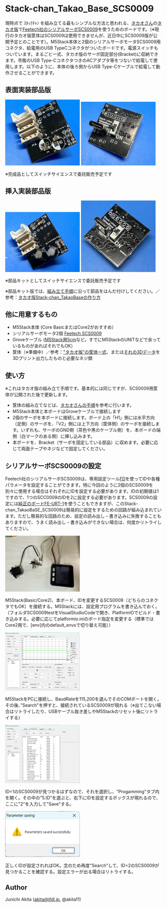 # Stack-chan_Takao_Base_SCS0009

現時点で ｽﾀｯｸﾁｬﾝ を組み立てる最もシンプルな方法と思われる、[タカオさん](https://twitter.com/mongonta555)の[タカオ版](https://mongonta.booth.pm/)で[Feetech社のシリアルサーボSCS0009](https://www.switch-science.com/products/8042)を使うためのボードです。（※現行のタカオ版筐体はSCS0009は使用できませんが、近日中にSCS0009版が公開予定とのことです）。M5Stack本体と2個のシリアルサーボモータSCS0009用コネクタ、給電用のUSB TypeCコネクタがついたボードです。電源スイッチもついています。まるごと一式、タカオ版のサーボ固定部分(Bracket)に収納できます。市販のUSB Type-CコネクタつきのACアダプタ等をつないで給電して使用します。以下のように、本体の後ろ側からUSB Type-Cケーブルで給電して動作させることができます。


## 表面実装部品版

<img src="https://github.com/akita11/Stack-chan_Takao_Base_SCS0009/blob/main/ScTB0009-1.jpg" width="240px">

<img src="https://github.com/akita11/Stack-chan_Takao_Base_SCS0009/blob/main/ScTB0009-2.jpg" width="240px">

※完成品としてスイッチサイエンスで委託販売予定です



## 挿入実装部品版

<img src="https://github.com/akita11/Stack-chan_Takao_Base_SCS0009/blob/main/ScTB0009kit-1.jpg" width="240px">

<img src="https://github.com/akita11/Stack-chan_Takao_Base_SCS0009/blob/main/ScTB0009kit-2.jpg" width="240px">


※部品キットとしてスイッチサイエンスで委託販売予定です

※部品キット版では、[組み立て手順](https://github.com/akita11/Stack-chan_Takao_Base_SCS0009/blob/main/Build/README.md)に沿って部品をはんだ付けしてください。／参考：[タカオ版Stack-chan_TakaoBaseの作り方](https://raspberrypi.mongonta.com/how-to-build-easy-stackchan-m5gobottom/)


## 他に用意するもの

- M5Stack本体 (Core BasicまたはCore2がおすすめ）
- シリアルサーボモータ2個 [Feetech SCS0009](https://www.switch-science.com/products/8042)
- Groveケーブル ([M5Stack用5cm](https://www.switch-science.com/products/8664)など。すでにM5StackのUNITなどで余っているものがあればそれでもOK）
- 筐体（※準備中）／参考：["タカオ版"の筐体一式](https://mongonta.booth.pm/)、または[それの3Dデータ](https://github.com/meganetaaan/stack-chan/tree/dev/v1.0/case/contributed/mongonta_case_for_SG90_and_M5GoBottomBoard)を3Dプリント出力したものと必要なネジ類


## 使い方

※これはタカオ版の組み立て手順です。基本的には同じですが、SCS0009用筐体が公開された後で更新します。

- 筐体の組み立てなどは、[タカオさんの手順](https://raspberrypi.mongonta.com/how-to-build-easy-stackchan-m5gobottom/)を参考に行います。
- M5Stack本体と本ボードはGroveケーブルで接続します
- 2個のサーボを本ボードに接続します。ボード上の「H1」側には水平方向（足側）のサーボを、「V2」側には上下方向（筐体側）のサーボを接続します。いずれも、サーボのGND側（茶色や黒のケーブル側）を、本ボードの端側（白マークのある側）に挿し込みます。
- 本ボードを、Bracket（サーボを固定している部品）に収めます。必要に応じて両面テープやネジなどで固定してください。


## シリアルサーボSCS0009の設定

Feetech社のシリアルサーボSCS0009は、専用設定ツール[FD](https://gitee.com/ftservo/fddebug)を使ってIDや各種パラメータを設定することができます。特に今回のように2個のSCS0009を別々に使用する場合はそれぞれにIDを設定する必要があります。IDの初期値は1ですので、1つのSCC0009のIDを2に設定する必要があります。SCS0009の設定には[純正のボードFE-URT-1](https://akizukidenshi.com/catalog/g/gM-16295/)を使うこともできますが、このStack-chan_TakaoBaSE_SCS0009は簡易的に設定をするための回路が組み込まれています。ただし簡易的な回路のため、設定の読み出し・書き込みに失敗することもありますので、うまく読み出し・書き込みができない場合は、何度かリトライしてください。

<img src="https://github.com/akita11/Stack-chan_Takao_Base_SCS0009/blob/main/config0.jpg" width="240px">

M5Stack(Basic/Core2)、本ボード、IDを変更するSCS0009（どちらのコネクタでもOK）を接続する。M5Stackには、設定用プログラムを書き込んでおく。（フォルダSCS0009testをVisualStudioCodeで開き、PlatformIOでビルド・書き込みする。必要に応じてplatformio.iniのボード指定を変更する（標準ではCore2用で、[env]内のdefault_envsで切り替え可能））

<img src="https://github.com/akita11/Stack-chan_Takao_Base_SCS0009/blob/main/config1.png" width="240px">

M5StackをPCに接続し、BaudRateを115,200を選んでそのCOMポートを開く。その後、”Search"を押すと、接続されているSCS0009が現れる（※出てこない場合はリトライしたり、USBケーブル抜き差しやM5Stackのリセット後にリトライする）

<img src="https://github.com/akita11/Stack-chan_Takao_Base_SCS0009/blob/main/config2.png" width="240px">

ID=1のSCS0009が見つかるはずなので、それを選択し、"Progamming"タブ内を開く。その中の"5.ID"を選ぶと、右下にIDを設定するボックスが現れるので、ここに"2"を入力して"Save"する。

<img src="https://github.com/akita11/Stack-chan_Takao_Base_SCS0009/blob/main/config3.png" width="240px">

正しくIDが設定されればOK。念のため再度"Search"して、ID=2のSCS0009が見つかることを確認する。設定エラーが出る場合はリトライする。



## Author

Junichi Akita (akita@ifdl.jp, @akita11)



